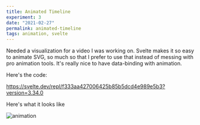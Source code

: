 ```yaml
---
title: Animated Timeline
experiment: 3
date: "2021-02-27"
permalink: animated-timeline
tags: animation, svelte
---
```


Needed a visualization for a video I was working on. Svelte makes it so easy to animate SVG, so much so that I prefer to use that instead of messing with pro animation tools. It's really nice to have data-binding with animation.

Here's the code:

https://svelte.dev/repl/f333aa427006425b85b5dcd4e989e5b3?version=3.34.0

Here's what it looks like

![animation](/images/animated-timeline.gif)
